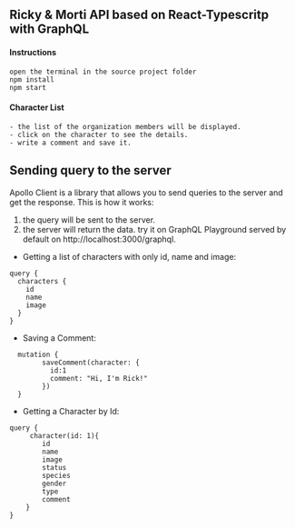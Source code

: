 ## Ricky & Morti API based on React-Typescritp with GraphQL

#### Instructions

    open the terminal in the source project folder
    npm install
    npm start

#### Character List

    - the list of the organization members will be displayed.
    - click on the character to see the details.
    - write a comment and save it.

## Sending query to the server

Apollo Client is a library that allows you to send queries to the server and get the response. This is how it works:

1. the query will be sent to the server.
2. the server will return the data.
   try it on GraphQL Playground served by default on http://localhost:3000/graphql.

- Getting a list of characters with only id, name and image:

```
query {
  characters {
    id
    name
    image
  }
}
```

- Saving a Comment:

```
  mutation {
        saveComment(character: {
          id:1
          comment: "Hi, I'm Rick!"
        })
  }
```

- Getting a Character by Id:

```
query {
     character(id: 1){
        id
        name
        image
        status
        species
        gender
        type
        comment
    }
}
```
